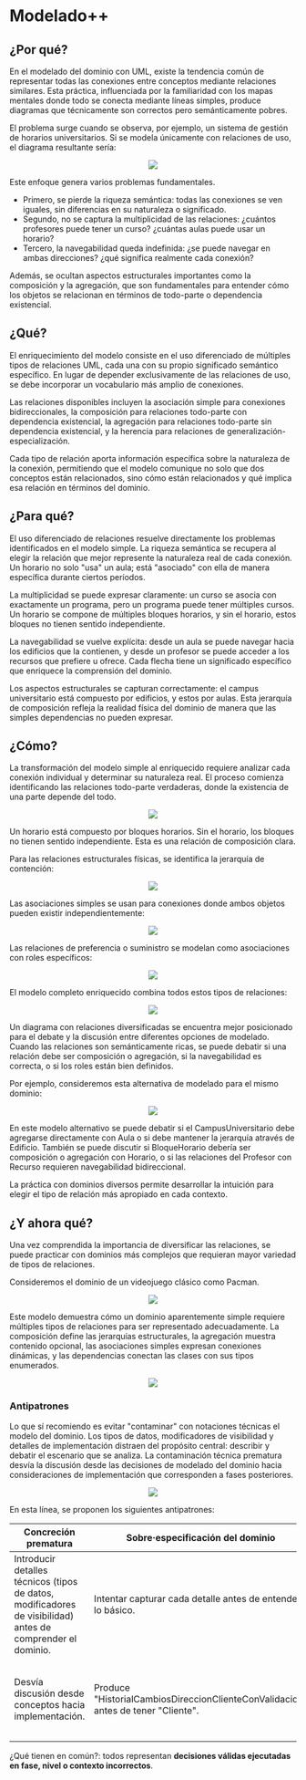 # Modelado++

## ¿Por qué?

En el modelado del dominio con UML, existe la tendencia común de representar todas las conexiones entre conceptos mediante relaciones similares. Esta práctica, influenciada por la familiaridad con los mapas mentales donde todo se conecta mediante líneas simples, produce diagramas que técnicamente son correctos pero semánticamente pobres.

El problema surge cuando se observa, por ejemplo, un sistema de gestión de horarios universitarios. Si se modela únicamente con relaciones de uso, el diagrama resultante sería:

<div align=center>

![](/images/modelosUML/modelado000.svg)

</div>

Este enfoque genera varios problemas fundamentales.

- Primero, se pierde la riqueza semántica: todas las conexiones se ven iguales, sin diferencias en su naturaleza o significado.
- Segundo, no se captura la multiplicidad de las relaciones: ¿cuántos profesores puede tener un curso? ¿cuántas aulas puede usar un horario?
- Tercero, la navegabilidad queda indefinida: ¿se puede navegar en ambas direcciones? ¿qué significa realmente cada conexión?

Además, se ocultan aspectos estructurales importantes como la composición y la agregación, que son fundamentales para entender cómo los objetos se relacionan en términos de todo-parte o dependencia existencial.

## ¿Qué?

El enriquecimiento del modelo consiste en el uso diferenciado de múltiples tipos de relaciones UML, cada una con su propio significado semántico específico. En lugar de depender exclusivamente de las relaciones de uso, se debe incorporar un vocabulario más amplio de conexiones.

Las relaciones disponibles incluyen la asociación simple para conexiones bidireccionales, la composición para relaciones todo-parte con dependencia existencial, la agregación para relaciones todo-parte sin dependencia existencial, y la herencia para relaciones de generalización-especialización.

Cada tipo de relación aporta información específica sobre la naturaleza de la conexión, permitiendo que el modelo comunique no solo que dos conceptos están relacionados, sino cómo están relacionados y qué implica esa relación en términos del dominio.

## ¿Para qué?

El uso diferenciado de relaciones resuelve directamente los problemas identificados en el modelo simple. La riqueza semántica se recupera al elegir la relación que mejor represente la naturaleza real de cada conexión. Un horario no solo "usa" un aula; está "asociado" con ella de manera específica durante ciertos períodos.

La multiplicidad se puede expresar claramente: un curso se asocia con exactamente un programa, pero un programa puede tener múltiples cursos. Un horario se compone de múltiples bloques horarios, y sin el horario, estos bloques no tienen sentido independiente.

La navegabilidad se vuelve explícita: desde un aula se puede navegar hacia los edificios que la contienen, y desde un profesor se puede acceder a los recursos que prefiere u ofrece. Cada flecha tiene un significado específico que enriquece la comprensión del dominio.

Los aspectos estructurales se capturan correctamente: el campus universitario está compuesto por edificios, y estos por aulas. Esta jerarquía de composición refleja la realidad física del dominio de manera que las simples dependencias no pueden expresar.

## ¿Cómo?

La transformación del modelo simple al enriquecido requiere analizar cada conexión individual y determinar su naturaleza real. El proceso comienza identificando las relaciones todo-parte verdaderas, donde la existencia de una parte depende del todo.

<div align=center>

![](/images/modelosUML/modelado001.svg)

</div>

Un horario está compuesto por bloques horarios. Sin el horario, los bloques no tienen sentido independiente. Esta es una relación de composición clara.

Para las relaciones estructurales físicas, se identifica la jerarquía de contención:

<div align=center>

![](/images/modelosUML/modelado002.svg)

</div>

Las asociaciones simples se usan para conexiones donde ambos objetos pueden existir independientemente:

<div align=center>

![](/images/modelosUML/modelado003.svg)

</div>

Las relaciones de preferencia o suministro se modelan como asociaciones con roles específicos:

<div align=center>

![](/images/modelosUML/modelado004.svg)

</div>

El modelo completo enriquecido combina todos estos tipos de relaciones:

<div align=center>

![](/images/modelosUML/modelado005.svg)

</div>

Un diagrama con relaciones diversificadas se encuentra mejor posicionado para el debate y la discusión entre diferentes opciones de modelado. Cuando las relaciones son semánticamente ricas, se puede debatir si una relación debe ser composición o agregación, si la navegabilidad es correcta, o si los roles están bien definidos.

Por ejemplo, consideremos esta alternativa de modelado para el mismo dominio:

<div align=center>

![](https://github.com/mmasias/pySigHor/raw/main/images/RUP/00-casos-uso/00-modelo-del-dominio/modelo-dominio.svg)

</div>

En este modelo alternativo se puede debatir si el CampusUniversitario debe agregarse directamente con Aula o si debe mantener la jerarquía através de Edificio. También se puede discutir si BloqueHorario debería ser composición o agregación con Horario, o si las relaciones del Profesor con Recurso requieren navegabilidad bidireccional.

La práctica con dominios diversos permite desarrollar la intuición para elegir el tipo de relación más apropiado en cada contexto.

## ¿Y ahora qué?

Una vez comprendida la importancia de diversificar las relaciones, se puede practicar con dominios más complejos que requieran mayor variedad de tipos de relaciones.

Consideremos el dominio de un videojuego clásico como Pacman.

<div align=center>

![](/images/modelosUML/modelado006-simple.svg)

</div>

Este modelo demuestra cómo un dominio aparentemente simple requiere múltiples tipos de relaciones para ser representado adecuadamente. La composición define las jerarquías estructurales, la agregación muestra contenido opcional, las asociaciones simples expresan conexiones dinámicas, y las dependencias conectan las clases con sus tipos enumerados.

<div align=center>

![](/images/modelosUML/modelado006-completo.svg)

</div>

### Antipatrones

Lo que sí recomiendo es evitar "contaminar" con notaciones técnicas el modelo del dominio. Los tipos de datos, modificadores de visibilidad y detalles de implementación distraen del propósito central: describir y debatir el escenario que se analiza. La contaminación técnica prematura desvía la discusión desde las decisiones de modelado del dominio hacia consideraciones de implementación que corresponden a fases posteriores.

<div align=center>

![](/images/modelosUML/modelado006-completo-erroneo.svg)

</div>

En esta línea, se proponen los siguientes antipatrones:

|Concreción prematura|Sobre·especificación del dominio|Confusión de capas|Modelo genérico|Validación diferida
|-|-|-|-|-
|Introducir detalles técnicos (tipos de datos, modificadores de visibilidad) antes de comprender el dominio.|Intentar capturar cada detalle antes de entender lo básico.|Tratar el modelo conceptual como tabla de base de datos.|Crear abstracciones "universales" ignorando particularidades organizacionales.|Construir modelos sin contrastar con expertos del dominio.
|Desvía discusión desde conceptos hacia implementación.|Produce "HistorialCambiosDireccionClienteConValidacion" antes de tener "Cliente".|Genera "VentaID" en lugar de "Venta" con atributos conceptuales.|Produce "EmpleadoGenerico" cuando existen roles específicos del contexto.|Modela "Hospital" sin consultar médicos, administradores o usuarios reales.

¿Qué tienen en común?: todos representan **decisiones válidas ejecutadas en fase, nivel o contexto incorrectos**.
